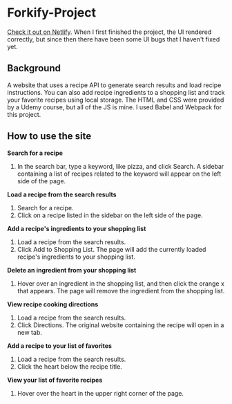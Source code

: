 # Forkify-Project

[Check it out on Netlify](https://cosmic-sorbet-c6d346.netlify.app/). When I first finished the project, the UI rendered correctly, but since then there have been some UI bugs that I haven't fixed yet.

## Background
A website that uses a recipe API to generate search results and load recipe instructions. You can also add recipe ingredients to a shopping list and track your favorite recipes using local storage. The HTML and CSS were provided by a Udemy course, but all of the JS is mine. I used Babel and Webpack for this project.

## How to use the site
<b>Search for a recipe</b>
1. In the search bar, type a keyword, like pizza, and click Search. A sidebar containing a list of recipes related to the keyword will appear on the left side of the page.

<b>Load a recipe from the search results</b>
1. Search for a recipe.
2. Click on a recipe listed in the sidebar on the left side of the page.

<b>Add a recipe's ingredients to your shopping list</b>
1. Load a recipe from the search results.
2. Click Add to Shopping List. The page will add the currently loaded recipe's ingredients to your shopping list.

<b>Delete an ingredient from your shopping list</b>
1. Hover over an ingredient in the shopping list, and then click the orange x that appears. The page will remove the ingredient from the shopping list.

<b>View recipe cooking directions</b>
1. Load a recipe from the search results.
2. Click Directions. The original website containing the recipe will open in a new tab.

<b>Add a recipe to your list of favorites</b>
1. Load a recipe from the search results.
2. Click the heart below the recipe title.

<b>View your list of favorite recipes</b>
1. Hover over the heart in the upper right corner of the page.
